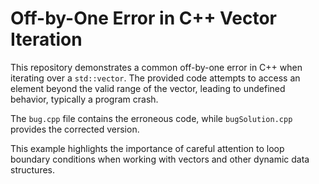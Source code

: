 # Off-by-One Error in C++ Vector Iteration

This repository demonstrates a common off-by-one error in C++ when iterating over a `std::vector`.  The provided code attempts to access an element beyond the valid range of the vector, leading to undefined behavior, typically a program crash.

The `bug.cpp` file contains the erroneous code, while `bugSolution.cpp` provides the corrected version.

This example highlights the importance of careful attention to loop boundary conditions when working with vectors and other dynamic data structures.